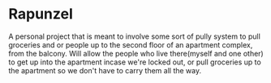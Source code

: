 # Rapunzel

A personal project that is meant to involve some sort of pully system to pull groceries and or people up to the second floor of an apartment complex, from the balcony. Will allow the people who live there(myself and one other) to get up into the apartment incase we're locked out, or pull groceries up to the apartment so we don't have to carry them all the way.
